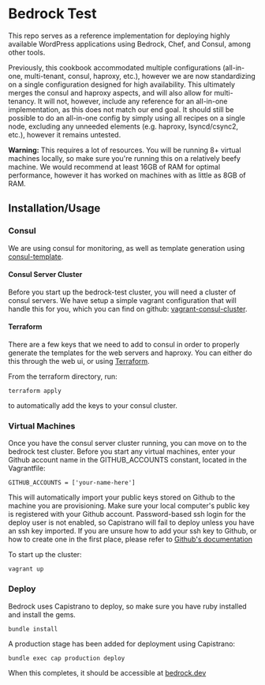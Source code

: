 # Bedrock Test

This repo serves as a reference implementation for deploying highly available
WordPress applications using Bedrock, Chef, and Consul, among other tools.

Previously, this cookbook accommodated multiple configurations (all-in-one,
multi-tenant, consul, haproxy, etc.), however we are now standardizing on a
single configuration designed for high availability. This ultimately merges the
consul and haproxy aspects, and will also allow for multi-tenancy. It will not,
however, include any reference for an all-in-one implementation, as this does
not match our end goal. It should still be possible to do an all-in-one config
by simply using all recipes on a single node, excluding any unneeded elements
(e.g. haproxy, lsyncd/csync2, etc.), however it remains untested.

**Warning:** This requires a lot of resources. You will be running 8+ virtual
machines locally, so make sure you're running this on a relatively beefy machine.
We would recommend at least 16GB of RAM for optimal performance, however it has
worked on machines with as little as 8GB of RAM.

## Installation/Usage

### Consul

We are using consul for monitoring, as well as template generation using
[consul-template](https://github.com/hashicorp/consul-template).

#### Consul Server Cluster

Before you start up the bedrock-test cluster, you will need a cluster of consul
servers. We have setup a simple vagrant configuration that will handle this for
you, which you can find on github:
[vagrant-consul-cluster](https://github.com/adamkrone/vagrant-consul-cluster).

#### Terraform

There are a few keys that we need to add to consul in order to properly generate
the templates for the web servers and haproxy. You can either do this through
the web ui, or using [Terraform](https://terraform.io/).

From the terraform directory, run:

	terraform apply

to automatically add the keys to your consul cluster.

### Virtual Machines

Once you have the consul server cluster running, you can move on to the bedrock
test cluster. Before you start any virtual machines, enter your Github account
name in the GITHUB_ACCOUNTS constant, located in the Vagrantfile:

	GITHUB_ACCOUNTS = ['your-name-here']

This will automatically import your public keys stored on Github to the machine
you are provisioning. Make sure your local computer's public key is registered
with your Github account. Password-based ssh login for the deploy user is not
enabled, so Capistrano will fail to deploy unless you have an ssh key imported.
If you are unsure how to add your ssh key to Github, or how to create one in
the first place, please refer to
[Github's documentation](https://help.github.com/articles/generating-ssh-keys/)

To start up the cluster:

	vagrant up

### Deploy

Bedrock uses Capistrano to deploy, so make sure you have ruby installed and
install the gems.

	bundle install

A production stage has been added for deployment using Capistrano:

	bundle exec cap production deploy

When this completes, it should be accessible at [bedrock.dev](http://bedrock.dev)
